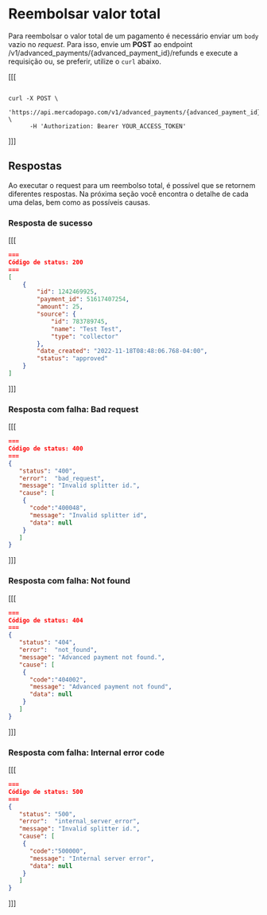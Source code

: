 # Reembolsar valor total

Para reembolsar o valor total de um pagamento é necessário enviar um `body` vazio no _request_. Para isso, envie um **POST** ao endpoint /v1/advanced_payments/{advanced_payment_id}/refunds e execute a requisição ou, se preferir, utilize o `curl` abaixo. 

[[[
```curl

curl -X POST \
      'https://api.mercadopago.com/v1/advanced_payments/{advanced_payment_id}/refunds' \
      -H 'Authorization: Bearer YOUR_ACCESS_TOKEN' 

```
]]]

## Respostas

Ao executar o request para um reembolso total, é possível que se retornem diferentes respostas. Na próxima seção você encontra o detalhe de cada uma delas, bem como as possíveis causas.

### Resposta de sucesso

[[[
```Json
===
Código de status: 200
===
[
    {
        "id": 1242469925,
        "payment_id": 51617407254,
        "amount": 25,
        "source": {
            "id": 783789745,
            "name": "Test Test",
            "type": "collector"
        },
        "date_created": "2022-11-18T08:48:06.768-04:00",
        "status": "approved"
    }
]

```
]]]

### Resposta com falha: Bad request

[[[
```Json
===
Código de status: 400
===
{
   "status": "400",
   "error":  "bad_request",
   "message": "Invalid splitter id.",
   "cause": [
    {
      "code":"400048",
      "message": "Invalid splitter id",
      "data": null
    }
   ]
}

```
]]]



### Resposta com falha: Not found

[[[
```Json
===
Código de status: 404
===
{
   "status": "404",
   "error":  "not_found",
   "message": "Advanced payment not found.",
   "cause": [
    {
      "code":"404002",
      "message": "Advanced payment not found",
      "data": null
    }
   ]
}

```
]]]

### Resposta com falha: Internal error code

[[[
```Json
===
Código de status: 500
===
{
   "status": "500",
   "error":  "internal_server_error",
   "message": "Invalid splitter id.",
   "cause": [
    {
      "code":"500000",
      "message": "Internal server error",
      "data": null
    }
   ]
}

```
]]]
